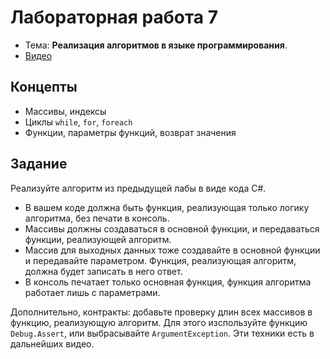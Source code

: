 # Лабораторная работа 7

- Тема: **Реализация алгоритмов в языке программирования**.
- [Видео](https://www.youtube.com/watch?v=C6plSGSYuyc&list=PL4sUOB8DjVlVVw9Yx_tUO7fRPDYeaACXD&index=5)

## Концепты

- Массивы, индексы
- Циклы `while`, `for`, `foreach`
- Функции, параметры функций, возврат значения

## Задание

Реализуйте алгоритм из предыдущей лабы в виде кода C#.

- В вашем коде должна быть функция, реализующая только логику алгоритма, без печати в консоль.
- Массивы должны создаваться в основной функции, и передаваться функции, реализующей алгоритм.
- Массив для выходных данных тоже создавайте в основной функции и передавайте параметром.
  Функция, реализующая алгоритм, должна будет записать в него ответ.
- В консоль печатает только основная функция, функция алгоритма работает лишь с параметрами.

Дополнительно, контракты: добавьте проверку длин всех массивов в функцию, реализующую алгоритм.
Для этого изспользуйте функцию `Debug.Assert`, или выбрасывайте `ArgumentException`.
Эти техники есть в дальнейших видео.


